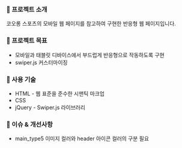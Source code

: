 ### 📍 프로젝트 소개

코오롱 스포츠의 모바일 웹 페이지를 참고하여 구현한 반응형 웹 페이지입니다.


### 🚀 프로젝트 목표

- 모바일과 태블릿 디바이스에서 부드럽게 반응형으로 작동하도록 구현
- swiper.js 커스터마이징

### 🔩 사용 기술

 - HTML - 웹 표준을 준수한 시맨틱 마크업 <br>
 - CSS <br>
 - jQuery - Swiper.js 라이브러리

### 💬 이슈 & 개선사항

- main_type5 이미지 컬러와 header 아이콘 컬러의 구분 필요

